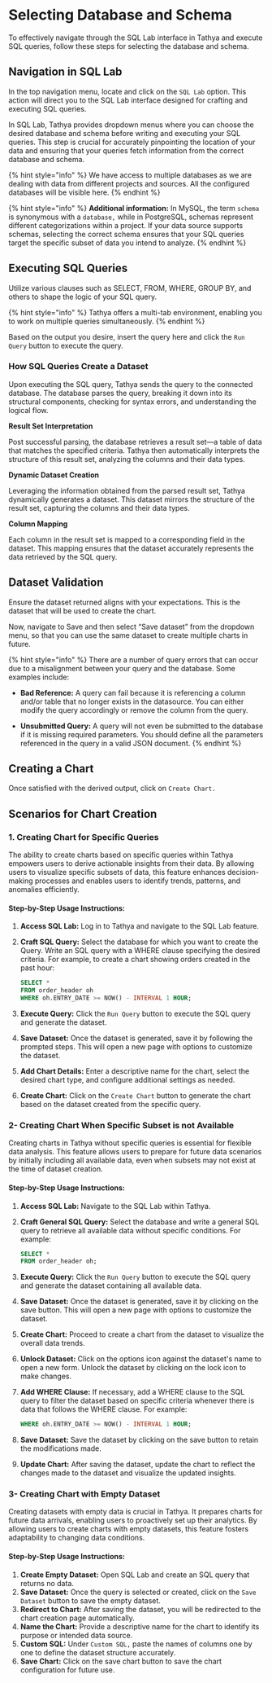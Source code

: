 # Selecting Database and Schema

To effectively navigate through the SQL Lab interface in Tathya and execute SQL queries, follow these steps for selecting the database and schema.

## Navigation in SQL Lab

In the top navigation menu, locate and click on the `SQL Lab` option. This action will direct you to the SQL Lab interface designed for crafting and executing SQL queries.

In SQL Lab, Tathya provides dropdown menus where you can choose the desired database and schema before writing and executing your SQL queries. This step is crucial for accurately pinpointing the location of your data and ensuring that your queries fetch information from the correct database and schema.

{% hint style="info" %}
We have access to multiple databases as we are dealing with data from different projects and sources. All the configured databases will be visible here.
{% endhint %}

{% hint style="info" %}
**Additional information:** In MySQL, the term `schema` is synonymous with a `database,` while in PostgreSQL, schemas represent different categorizations within a project. If your data source supports schemas, selecting the correct schema ensures that your SQL queries target the specific subset of data you intend to analyze.
{% endhint %}

## Executing SQL Queries

Utilize various clauses such as SELECT, FROM, WHERE, GROUP BY, and others to shape the logic of your SQL query.

{% hint style="info" %}
Tathya offers a multi-tab environment, enabling you to work on multiple queries simultaneously.
{% endhint %}

Based on the output you desire, insert the query here and click the `Run Query` button to execute the query.

### How SQL Queries Create a Dataset

Upon executing the SQL query, Tathya sends the query to the connected database. The database parses the query, breaking it down into its structural components, checking for syntax errors, and understanding the logical flow.

**Result Set Interpretation**

Post successful parsing, the database retrieves a result set—a table of data that matches the specified criteria. Tathya then automatically interprets the structure of this result set, analyzing the columns and their data types.

**Dynamic Dataset Creation**

​​Leveraging the information obtained from the parsed result set, Tathya dynamically generates a dataset. This dataset mirrors the structure of the result set, capturing the columns and their data types.

**Column Mapping**

Each column in the result set is mapped to a corresponding field in the dataset. This mapping ensures that the dataset accurately represents the data retrieved by the SQL query.

## Dataset Validation

Ensure the dataset returned aligns with your expectations. This is the dataset that will be used to create the chart.

Now, navigate to Save and then select “Save dataset” from the dropdown menu, so that you can use the same dataset to create multiple charts in future.

{% hint style="info" %}
There are a number of query errors that can occur due to a misalignment between your query and the database. Some examples include:

- **Bad Reference:** A query can fail because it is referencing a column and/or table that no longer exists in the datasource. You can either modify the query accordingly or remove the column from the query.

- **Unsubmitted Query:** A query will not even be submitted to the database if it is missing required parameters. You should define all the parameters referenced in the query in a valid JSON document.
{% endhint %}

## Creating a Chart

Once satisfied with the derived output, click on `Create Chart.`

## Scenarios for Chart Creation

### 1. Creating Chart for Specific Queries

The ability to create charts based on specific queries within Tathya empowers users to derive actionable insights from their data. By allowing users to visualize specific subsets of data, this feature enhances decision-making processes and enables users to identify trends, patterns, and anomalies efficiently.

#### Step-by-Step Usage Instructions:

1. **Access SQL Lab:** Log in to Tathya and navigate to the SQL Lab feature.
2. **Craft SQL Query:** Select the database for which you want to create the Query. Write an SQL query with a WHERE clause specifying the desired criteria. For example, to create a chart showing orders created in the past hour:

    ```sql
    SELECT *
    FROM order_header oh
    WHERE oh.ENTRY_DATE >= NOW() - INTERVAL 1 HOUR;
    ```

3. **Execute Query:** Click the `Run Query` button to execute the SQL query and generate the dataset.
4. **Save Dataset:** Once the dataset is generated, save it by following the prompted steps. This will open a new page with options to customize the dataset.
5. **Add Chart Details:** Enter a descriptive name for the chart, select the desired chart type, and configure additional settings as needed.
6. **Create Chart:** Click on the `Create Chart` button to generate the chart based on the dataset created from the specific query.

### 2- Creating Chart When Specific Subset is not Available

Creating charts in Tathya without specific queries is essential for flexible data analysis. This feature allows users to prepare for future data scenarios by initially including all available data, even when subsets may not exist at the time of dataset creation.

#### Step-by-Step Usage Instructions:
1. **Access SQL Lab:** Navigate to the SQL Lab within Tathya.
2. **Craft General SQL Query:** Select the database and write a general SQL query to retrieve all available data without specific conditions. For example:

    ```sql
    SELECT *
    FROM order_header oh;
    ```

3. **Execute Query:** Click the `Run Query` button to execute the SQL query and generate the dataset containing all available data.
4. **Save Dataset:** Once the dataset is generated, save it by clicking on the save button. This will open a new page with options to customize the dataset.
5. **Create Chart:** Proceed to create a chart from the dataset to visualize the overall data trends.
6. **Unlock Dataset:** Click on the options icon against the dataset's name to open a new form. Unlock the dataset by clicking on the lock icon to make changes.
7. **Add WHERE Clause:** If necessary, add a WHERE clause to the SQL query to filter the dataset based on specific criteria whenever there is data that follows the WHERE clause. For example:

    ```sql
    WHERE oh.ENTRY_DATE >= NOW() - INTERVAL 1 HOUR;
    ```

8. **Save Dataset:** Save the dataset by clicking on the save button to retain the modifications made.
9. **Update Chart:** After saving the dataset, update the chart to reflect the changes made to the dataset and visualize the updated insights.

### 3- Creating Chart with Empty Dataset

Creating datasets with empty data is crucial in Tathya. It prepares charts for future data arrivals, enabling users to proactively set up their analytics. By allowing users to create charts with empty datasets, this feature fosters adaptability to changing data conditions.

#### Step-by-Step Usage Instructions:

1. **Create Empty Dataset:** Open SQL Lab and create an SQL query that returns no data.
2. **Save Dataset:** Once the query is selected or created, click on the `Save Dataset` button to save the empty dataset.
3. **Redirect to Chart:** After saving the dataset, you will be redirected to the chart creation page automatically.
4. **Name the Chart:** Provide a descriptive name for the chart to identify its purpose or intended data source.
5. **Custom SQL:** Under `Custom SQL,` paste the names of columns one by one to define the dataset structure accurately.
6. **Save Chart:** Click on the save chart button to save the chart configuration for future use.


